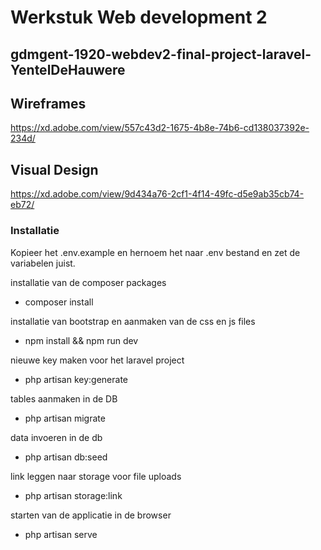 # Werkstuk Web development 2

## gdmgent-1920-webdev2-final-project-laravel-YentelDeHauwere

## Wireframes
https://xd.adobe.com/view/557c43d2-1675-4b8e-74b6-cd138037392e-234d/

## Visual Design
https://xd.adobe.com/view/9d434a76-2cf1-4f14-49fc-d5e9ab35cb74-eb72/


### Installatie
Kopieer het .env.example en hernoem het naar .env bestand en zet de variabelen juist. 

installatie van de composer packages
* composer install

installatie van bootstrap en aanmaken van de css en js files
* npm install && npm run dev

nieuwe key maken voor het laravel project
* php artisan key:generate

tables aanmaken in de DB
* php artisan migrate

data invoeren in de db
* php artisan db:seed

link leggen naar storage voor file uploads
* php artisan storage:link

starten van de applicatie in de browser
* php artisan serve
